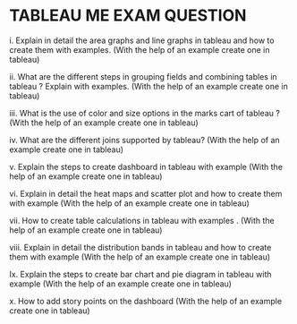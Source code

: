 #                                                                         TABLEAU ME EXAM QUESTION



i.	Explain in detail the area graphs and line graphs in tableau and how to create them with examples. (With the help of an example create one in tableau)

ii.	What are the different steps in grouping fields and combining tables in tableau ? Explain with examples. (With the help of an example create one in tableau)

iii.	What is the use of color and size options in the marks cart of tableau ? (With the help of an example create one in tableau)

iv.	What are the different joins supported by tableau? (With the help of an example create one in tableau)

v.	Explain the steps to create dashboard in tableau with example (With the help of an example create one in tableau)

vi.	Explain in detail the heat maps and scatter plot and how to create them with example (With the help of an example create one in tableau)

vii.	How to create table calculations in tableau with examples . (With the help of an example create one in tableau)

viii.	Explain in detail the distribution bands in tableau and how to create them with example (With the help of an example create one in tableau)

Ix. Explain the steps to create bar chart and pie diagram in tableau with example (With the help of an example create one in tableau)

x. How to add story points on the dashboard (With the help of an example create one in tableau)
